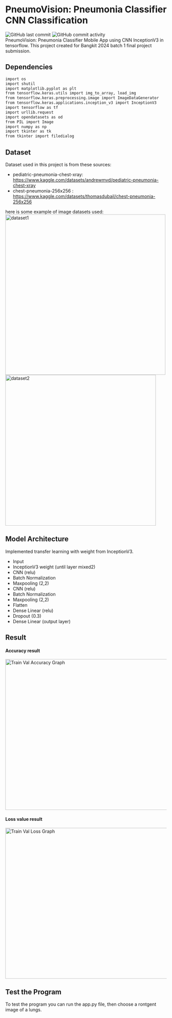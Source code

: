 # PneumoVision: Pneumonia Classifier CNN Classification
![GitHub last commit](https://img.shields.io/github/last-commit/AdnanBayu/PneumoVision-Bangkit-Capstone-ML) ![GitHub commit activity](https://img.shields.io/github/commit-activity/t/AdnanBayu/PneumoVision-Bangkit-Capstone-ML) <br/>
PneumoVision: Pneumonia Classifier Mobile App using CNN InceptionV3 in tensorflow. This project created for Bangkit 2024 batch 1 final project submission.

## Dependencies
```bash
import os
import shutil
import matplotlib.pyplot as plt
from tensorflow.keras.utils import img_to_array, load_img
from tensorflow.keras.preprocessing.image import ImageDataGenerator
from tensorflow.keras.applications.inception_v3 import InceptionV3
import tensorflow as tf
import urllib.request
import opendatasets as od
from PIL import Image
import numpy as np
import tkinter as tk
from tkinter import filedialog
```

## Dataset
Dataset used in this project is from these sources:
- pediatric-pneumonia-chest-xray: https://www.kaggle.com/datasets/andrewmvd/pediatric-pneumonia-chest-xray
- chest-pneumonia-256x256 : https://www.kaggle.com/datasets/thomasdubail/chest-pneumonia-256x256

here is some example of image datasets used: <br/>
<img src="https://github.com/user-attachments/assets/1adb938d-0537-47ab-8be9-08f6239ff29d" alt="dataset1" width="500">
<img src="https://github.com/user-attachments/assets/a26be453-88c1-4fe1-8d9f-3b8cb4d482a1" alt="dataset2" width="470">

## Model Architecture
Implemented transfer learning with weight from InceptionV3.
- Input
- InceptionV3 weight (until layer mixed2)
- CNN (relu)
- Batch Normalization
- Maxpooling (2,2)
- CNN (relu)
- Batch Normalization
- Maxpooling (2,2)
- Flatten
- Dense Linear (relu)
- Dropout (0.3)
- Dense Linear (output layer)

## Result
#### Accuracy result <br/>
<img width="700" height="470" alt="Train   Val Accuracy Graph" src="https://github.com/user-attachments/assets/3cf2eb78-4a45-44eb-971d-f4f33d071dc2" />

#### Loss value result <br/>
<img width="700" height="470" alt="Train   Val Loss Graph" src="https://github.com/user-attachments/assets/58f4e858-5d42-464b-ac07-04ccfe819d31" />

## Test the Program
To test the program you can run the app.py file, then choose a rontgent image of a lungs.
